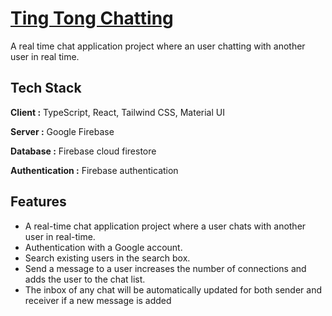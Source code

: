 
# [Ting Tong Chatting](https://ting-tong-chatting.web.app/)

A real time chat application project where an user chatting with another user in real time.

## Tech Stack

**Client :** TypeScript, React, Tailwind CSS, Material UI

**Server :** Google Firebase

**Database :** Firebase cloud firestore

**Authentication :** Firebase authentication 
## Features

- A real-time chat application project where a user chats with another user in real-time.
- Authentication with a Google account.
- Search existing users in the search box.
- Send a message to a user increases the number of connections and adds the user to the chat list.
- The inbox of any chat will be automatically updated for both sender and receiver if a new message is added

